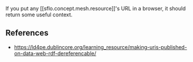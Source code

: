 
If you put any [[sflo.concept.mesh.resource]]'s URL in a browser, it should return some useful context. 

 


## References

- https://ld4pe.dublincore.org/learning_resource/making-uris-published-on-data-web-rdf-dereferencable/